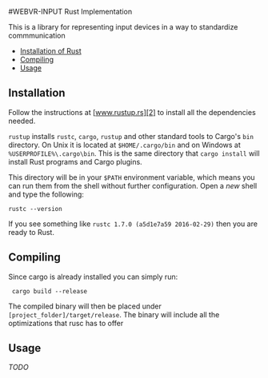 #WEBVR-INPUT Rust Implementation

This is a library for representing input devices in a way to standardize commmunication


* [Installation of Rust](#installation)
* [Compiling](#compiling)
* [Usage](#usage)

## Installation

Follow the instructions at [www.rustup.rs][2] to install all the dependencies needed.

`rustup` installs `rustc`, `cargo`, `rustup` and other standard tools
to Cargo's `bin` directory. On Unix it is located at
`$HOME/.cargo/bin` and on Windows at `%USERPROFILE%\.cargo\bin`. This
is the same directory that `cargo install` will install Rust programs
and Cargo plugins.

This directory will be in your `$PATH` environment variable, which
means you can run them from the shell without further
configuration. Open a *new* shell and type the following:

```
rustc --version
```

If you see something like `rustc 1.7.0 (a5d1e7a59 2016-02-29)` then
you are ready to Rust. 


## Compiling

Since cargo is already installed you can simply run:

```
 cargo build --release
```
The compiled binary will then be placed under  `[project_folder]/target/release`. The binary will
include all the optimizations that rusc has to offer

## Usage

*TODO*
